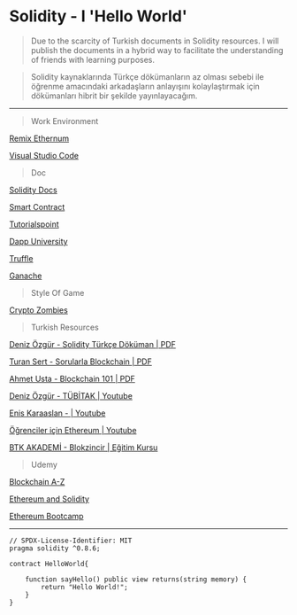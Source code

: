 # Solidity - I 'Hello World'

> Due to the scarcity of Turkish documents in Solidity resources. I will publish the documents in a hybrid way to facilitate the understanding of friends with learning purposes.

> Solidity kaynaklarında Türkçe dökümanların az olması sebebi ile öğrenme amacındaki arkadaşların anlayışını kolaylaştırmak için dökümanları hibrit bir şekilde yayınlayacağım. 

----

> Work Environment

[Remix Ethernum](https://remix.ethereum.org/)

[Visual Studio Code](https://code.visualstudio.com/)


> Doc

[Solidity Docs](https://docs.soliditylang.org/en/v0.8.7/)

[Smart Contract](https://docs.soliditylang.org/en/v0.4.21/introduction-to-smart-contracts.html#)

[Tutorialspoint](https://www.tutorialspoint.com/solidity/index.htm)

[Dapp University](https://www.youtube.com/channel/UCY0xL8V6NzzFcwzHCgB8orQ)

[Truffle](https://www.trufflesuite.com/docs/truffle/overview)

[Ganache](https://www.trufflesuite.com/docs/ganache/overview)

> Style Of Game

[Crypto Zombies](https://cryptozombies.io/)

> Turkish Resources

[Deniz Özgür - Solidity Türkçe Döküman | PDF](https://github.com/denizozzgur/Solidity_TR)

[Turan Sert - Sorularla Blockchain | PDF](https://bctr.org/dokumanlar/Sorularla_Blockchain_Turan_Sert.pdf)

[Ahmet Usta - Blockchain 101 | PDF](https://bkm.com.tr/wp-content/uploads/2019/08/15082019_kitap.pdf)

[Deniz Özgür - TÜBİTAK | Youtube](https://www.youtube.com/watch?v=LjkzljukqmQ)

[Enis Karaaslan - | Youtube](https://www.youtube.com/c/EnisKaraarslan/videos)

[Öğrenciler için Ethereum | Youtube](https://www.youtube.com/watch?v=Nsi82G2x3xk&t=5095s)

[BTK AKADEMİ - Blokzincir | Eğitim Kursu](https://www.btkakademi.gov.tr/portal/course/blokzincir-ve-kripto-paralar-10569#!/about)

> Udemy

[Blockchain A-Z](https://www.udemy.com/course/build-your-blockchain-az/)

[Ethereum and Solidity](https://www.udemy.com/course/ethereum-and-solidity-the-complete-developers-guide/)

[Ethereum Bootcamp](https://www.udemy.com/course/blockchain-developer/)

---

``` 
// SPDX-License-Identifier: MIT
pragma solidity ^0.8.6;

contract HelloWorld{
    
    function sayHello() public view returns(string memory) {
        return "Hello World!";
    } 
}
``` 
